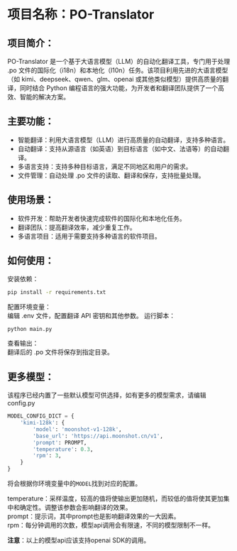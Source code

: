 # 项目名称：PO-Translator
## 项目简介：
PO-Translator 是一个基于大语言模型（LLM）的自动化翻译工具，专门用于处理 .po 文件的国际化（i18n）和本地化（l10n）任务。该项目利用先进的大语言模型（如 kimi、deepseek、qwen、glm、openai 或其他类似模型）提供高质量的翻译，同时结合 Python 编程语言的强大功能，为开发者和翻译团队提供了一个高效、智能的解决方案。  
## 主要功能：
- 智能翻译：利用大语言模型（LLM）进行高质量的自动翻译，支持多种语言。
- 自动翻译：支持从源语言（如英语）到目标语言（如中文、法语等）的自动翻译。
- 多语言支持：支持多种目标语言，满足不同地区和用户的需求。
- 文件管理：自动处理 .po 文件的读取、翻译和保存，支持批量处理。

## 使用场景：
- 软件开发：帮助开发者快速完成软件的国际化和本地化任务。
- 翻译团队：提高翻译效率，减少重复工作。
- 多语言项目：适用于需要支持多种语言的软件项目。

## 如何使用：
安装依赖：
```bash
pip install -r requirements.txt
```
配置环境变量：  
编辑 .env 文件，配置翻译 API 密钥和其他参数。
运行脚本：  
```
python main.py
```
查看输出：  
翻译后的 .po 文件将保存到指定目录。  

## 更多模型：
该程序已经内置了一些默认模型可供选择，如有更多的模型需求，请编辑config.py
```python
MODEL_CONFIG_DICT = {
    'kimi-128k': {
        'model': 'moonshot-v1-128k',
        'base_url': 'https://api.moonshot.cn/v1',
        'prompt': PROMPT,
        'temperature': 0.3,
        'rpm': 3,
    }
}
```
将会根据你环境变量中的`MODEL`找到对应的配置。  

temperature：采样温度，较高的值将使输出更加随机，而较低的值将使其更加集中和确定性。调整该参数会影响翻译的效果。  
prompt：提示词，其中prompt也是影响翻译效果的一大因素。  
rpm：每分钟调用的次数，模型api调用会有限速，不同的模型限制不一样。  

**注意**：以上的模型api应该支持openai SDK的调用。
